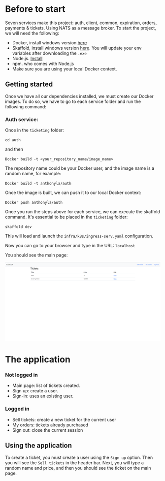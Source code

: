 # Before to start

Seven services make this project: auth, client, common, expiration, orders, payments & tickets. Using NATS as a message broker. To start the project, we will need the following:

- Docker, install windows version [here](https://docs.docker.com/desktop/install/windows-install/)
- Skaffold, install windows version [here](https://skaffold.dev/docs/install/#). You will update your env variables after downloading the `.exe`
- Node.js. [Install](https://nodejs.org/en/download/)
- npm. who comes with Node.js
- Make sure you are using your local Docker context.

## Getting started

Once we have all our dependencies installed, we must create our Docker images. To do so, we have to go to each service
folder and run the following command:

### Auth service:

Once in the `ticketing` folder:

`cd auth`

and then

`Docker build -t <your_repository_name/image_name>`

The repository name could be your Docker user, and the image name is a random name, for example:

`Docker build -t anthonyla/auth`

Once the image is built, we can push it to our local Docker context:

`Docker push anthonyla/auth`

Once you run the steps above for each service, we can execute the skaffold command. It's essential to be placed in the `ticketing` folder:

`skaffold dev`

This will load and launch the `infra/k8s/ingress-serv.yaml` configuration.

Now you can go to your browser and type in the URL: `localhost`

You should see the main page:

![main page](./assets/main-page.png 'a title')

# The application
### Not logged in
- Main page: list of tickets created.
- Sign up: create a user.
- Sign-in: uses an existing user.

### Logged in
- Sell tickets: create a new ticket for the current user
- My orders: tickets already purchased
- Sign out: close the current session

## Using the application
To create a ticket, you must create a user using the `Sign up` option. Then you will see the `Sell tickets` in the header bar. Next, you will type a random name and price, and then you should see the ticket on the main page.

